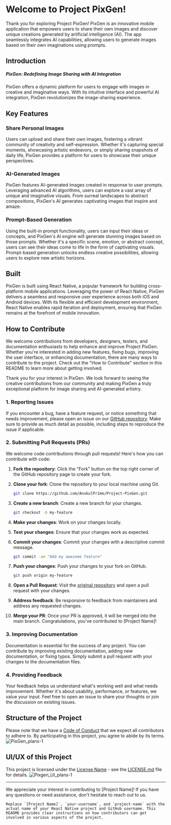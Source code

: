 # Welcome to Project PixGen!

Thank you for exploring Project PixGen! PixGen is an innovative mobile application that empowers users to share their own images and discover unique creations generated by artificial intelligence (AI). The app seamlessly integrates AI capabilities, allowing users to generate images based on their own imaginations using prompts.

## Introduction
##### PixGen: Redefining Image Sharing with AI Integration

PixGen offers a dynamic platform for users to engage with images in creative and imaginative ways. With its intuitive interface and powerful AI integration, PixGen revolutionizes the image-sharing experience.

## Key Features

### Share Personal Images

Users can upload and share their own images, fostering a vibrant community of creativity and self-expression. Whether it's capturing special moments, showcasing artistic endeavors, or simply sharing snapshots of daily life, PixGen provides a platform for users to showcase their unique perspectives.

### AI-Generated Images

PixGen features AI-generated images created in response to user prompts. Leveraging advanced AI algorithms, users can explore a vast array of unique and imaginative visuals. From surreal landscapes to abstract compositions, PixGen's AI generates captivating images that inspire and amaze.

### Prompt-Based Generation

Using the built-in prompt functionality, users can input their ideas or concepts, and PixGen's AI engine will generate stunning images based on those prompts. Whether it's a specific scene, emotion, or abstract concept, users can see their ideas come to life in the form of captivating visuals. Prompt-based generation unlocks endless creative possibilities, allowing users to explore new artistic horizons.

## Built

PixGen is built using React Native, a popular framework for building cross-platform mobile applications. Leveraging the power of React Native, PixGen delivers a seamless and responsive user experience across both iOS and Android devices. With its flexible and efficient development environment, React Native enables rapid iteration and deployment, ensuring that PixGen remains at the forefront of mobile innovation.

## How to Contribute

We welcome contributions from developers, designers, testers, and documentation enthusiasts to help enhance and improve Project PixGen. Whether you're interested in adding new features, fixing bugs, improving the user interface, or enhancing documentation, there are many ways to contribute to the project. Check out the "How to Contribute" section in this README to learn more about getting involved.

Thank you for your interest in PixGen. We look forward to seeing the creative contributions from our community and making PixGen a truly exceptional platform for image sharing and AI-generated artistry.



### 1. Reporting Issues

If you encounter a bug, have a feature request, or notice something that needs improvement, please open an issue on our [GitHub repository](https://github.com/AnukulPr1me/Project-PixGen/issues). Make sure to provide as much detail as possible, including steps to reproduce the issue if applicable.

### 2. Submitting Pull Requests (PRs)

We welcome code contributions through pull requests! Here's how you can contribute with code:

1. **Fork the repository**: Click the "Fork" button on the top right corner of the GitHub repository page to create your fork.

2. **Clone your fork**: Clone the repository to your local machine using Git.

   ```bash
   git clone https://github.com/AnukulPr1me/Project-PixGen.git


3. **Create a new branch**: Create a new branch for your changes.

   ```bash
   git checkout -b my-feature
   ```

4. **Make your changes**: Work on your changes locally.

5. **Test your changes**: Ensure that your changes work as expected.

6. **Commit your changes**: Commit your changes with a descriptive commit message.

   ```bash
   git commit -am "Add my awesome feature"
   ```

7. **Push your changes**: Push your changes to your fork on GitHub.

   ```bash
   git push origin my-feature
   ```

8. **Open a Pull Request**: Visit the [original repository](https://github.com/original-author/project-name) and open a pull request with your changes.

9. **Address feedback**: Be responsive to feedback from maintainers and address any requested changes.

10. **Merge your PR**: Once your PR is approved, it will be merged into the main branch. Congratulations, you've contributed to [Project Name]!

### 3. Improving Documentation

Documentation is essential for the success of any project. You can contribute by improving existing documentation, adding new documentation, or fixing typos. Simply submit a pull request with your changes to the documentation files.

### 4. Providing Feedback

Your feedback helps us understand what's working well and what needs improvement. Whether it's about usability, performance, or features, we value your input. Feel free to open an issue to share your thoughts or join the discussion on existing issues.

## Structure of the Project

Please note that we have a [Code of Conduct](CODE_OF_CONDUCT.md) that we expect all contributors to adhere to. By participating in this project, you agree to abide by its terms.
![PixGen_plans-1](https://github.com/AnukulPr1me/Project-PixGen/assets/101039186/883b643d-774d-4770-8f80-109a612d1c18)


## UI/UX of this Project

This project is licensed under the [License Name](LICENSE.md) - see the [LICENSE.md](LICENSE.md) file for details.
![Pixgen_UI_plans-1](https://github.com/AnukulPr1me/Project-PixGen/assets/101039186/2bb86416-d14d-4f38-90ec-fd3c0a915696)


---

We appreciate your interest in contributing to [Project Name]! If you have any questions or need assistance, don't hesitate to reach out to us.
```
Replace `[Project Name]`, `your-username`, and `project-name` with the actual name of your React Native project and GitHub username. This README provides clear instructions on how contributors can get involved in various aspects of the project.